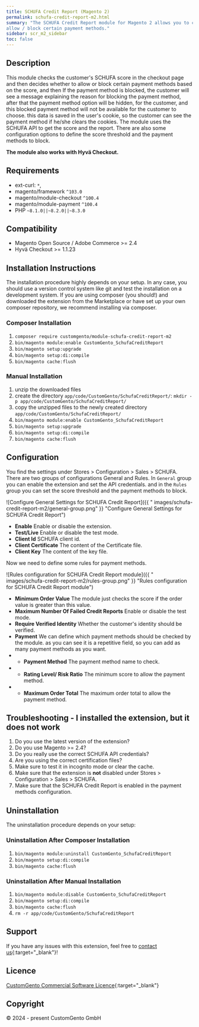 ```yaml
---
title: SCHUFA Credit Report (Magento 2)
permalink: schufa-credit-report-m2.html
summary: "The SCHUFA Credit Report module for Magento 2 allows you to check the creditworthiness of your customers in order to
allow / block certain payment methods."
sidebar: scr_m2_sidebar
toc: false
---
```


## Description

This module checks the customer's SCHUFA score in the checkout page and then decides whether to allow or
block certain payment methods based on the score, and then If the payment method is blocked, the customer will see a message
explaining the reason for blocking the payment method, after that the payment method option will be hidden, for the customer, and this blocked payment method will not be available for the customer to choose.
this data is saved in the user's cookie, so the customer can see the payment method if he/she clears the cookies.
The module uses the SCHUFA API to get the score and the report. There are also some configuration options to define the
score threshold and the payment methods to block.

**The module also works with Hyv&auml; Checkout.**

## Requirements

- ext-curl: `*`,
- magento/framework `^103.0`
- magento/module-checkout `^100.4`
- magento/module-payment `^100.4`
- PHP `~8.1.0||~8.2.0||~8.3.0`

## Compatibility

- Magento Open Source / Adobe Commerce >= 2.4
- Hyv&auml; Checkout >= 1.1.23

## Installation Instructions

The installation procedure highly depends on your setup. In any case, you should use a version control system like git
and test the installation on a development system.
If you are using composer (you should!) and downloaded the extension from the Marketplace or have set up your own
composer repository, we recommend installing via composer.

### Composer Installation

1. `composer require customgento/module-schufa-credit-report-m2`
2. `bin/magento module:enable CustomGento_SchufaCreditReport`
3. `bin/magento setup:upgrade`
4. `bin/magento setup:di:compile`
5. `bin/magento cache:flush`

### Manual Installation

1. unzip the downloaded files
2. create the directory `app/code/CustomGento/SchufaCreditReport/`:
   `mkdir -p app/code/CustomGento/SchufaCreditReport/`
3. copy the unzipped files to the newly created directory `app/code/CustomGento/SchufaCreditReport/`
4. `bin/magento module:enable CustomGento_SchufaCreditReport`
5. `bin/magento setup:upgrade`
6. `bin/magento setup:di:compile`
7. `bin/magento cache:flush`

## Configuration

You find the settings under Stores > Configuration > Sales > SCHUFA.
There are two groups of configurations General and Rules. In `General` group you can enable the extension and set the API credentials.
and in the `Rules` group you can set the score threshold and the payment methods to block.

![Configure General Settings for SCHUFA Credit Report]({{ "
images/schufa-credit-report-m2/general-group.png" }} "Configure General Settings for SCHUFA Credit Report")

- **Enable** Enable or disable the extension.
- **Test/Live** Enable or disable the test mode.
- **Client Id** SCHUFA client id.
- **Client Certificate** The content of the Certificate file.
- **Client Key** The content of the key file.

Now we need to define some rules for payment methods.

![Rules configuration for SCHUFA Credit Report module]({{ "
images/schufa-credit-report-m2/rules-group.png" }} "Rules configuration for SCHUFA Credit Report module")

- **Minimum Order Value** The module just checks the score if the order value is greater than this value.
- **Maximum Number Of Failed Credit Reports** Enable or disable the test mode.
- **Require Verified Identity** Whether the customer's identity should be verified.
- **Payment** We can define which payment methods should be checked by the module. as you can see it is a repetitive field, so you can add as many payment methods as you want.
- - **Payment Method** The payment method name to check.
- - **Rating Level/ Risk Ratio** The minimum score to allow the payment method.
- - **Maximum Order Total** The maximum order total to allow the payment method.

## Troubleshooting - I installed the extension, but it does not work

1. Do you use the latest version of the extension?
2. Do you use Magento >= 2.4?
3. Do you really use the correct SCHUFA API credentials?
4. Are you using the correct certification files?
5. Make sure to test it in incognito mode or clear the cache.
6. Make sure that the extension is **not** disabled under Stores > Configuration > Sales > SCHUFA.
7. Make sure that the SCHUFA Credit Report is enabled in the payment methods configuration.

## Uninstallation

The uninstallation procedure depends on your setup:

### Uninstallation After Composer Installation

1. `bin/magento module:uninstall CustomGento_SchufaCreditReport`
2. `bin/magento setup:di:compile`
3. `bin/magento cache:flush`

### Uninstallation After Manual Installation

1. `bin/magento module:disable CustomGento_SchufaCreditReport`
2. `bin/magento setup:di:compile`
3. `bin/magento cache:flush`
4. `rm -r app/code/CustomGento/SchufaCreditReport`

## Support

If you have any issues with this extension, feel free to [contact us](https://www.customgento.com/){:target="_blank"}!

## Licence

[CustomGento Commercial Software Licence](https://www.customgento.com/license){:target="_blank"}

## Copyright

&copy; 2024 - present CustomGento GmbH

